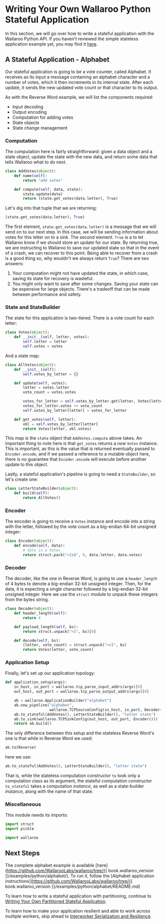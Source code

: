 # Writing Your Own Wallaroo Python Stateful Application

In this section, we will go over how to write a stateful application with the Wallaroo Python API. If you haven't reviewed the simple stateless application example yet, you may find it [here](writing-your-own-application.md).

## A Stateful Application - Alphabet

Our stateful application is going to be a vote counter, called Alphabet. It receives as its input a message containing an alphabet character and a number of votes, which it then increments in its internal state. After each update, it sends the new updated vote count or that character to its output.

As with the Reverse Word example, we will list the components required:

* Input decoding
* Output encoding
* Computation for adding votes
* State objects
* State change management

### Computation

The computation here is fairly straightforward: given a data object and a state object, update the state with the new data, and return some data that tells Wallaroo what to do next.

```python
class AddVotes(object):
    def name(self):
        return "add votes"

    def compute(self, data, state):
        state.update(data)
        return (state.get_votes(data.letter), True)
```

Let's dig into that tuple that we are returning:

```python
(state.get_votes(data.letter), True)
```

The first element, `state.get_votes(data.letter)` is a message that we will send on to our next step. In this case, we will be sending information about votes for this letter on to a sink. The second element. `True` is a to let Wallaroo know if we should store an update for our state. By returning true, we are instructing to Wallaroo to save our updated state so that in the event of a crash, we can recover to this point. Being able to recover from a crash is a good thing so, why wouldn't we always return `True`? There are two answers:

1. Your computation might not have updated the state, in which case, saving its state for recovery is wasteful.
2. You might only want to save after some changes. Saving your state can be expensive for large objects. There's a tradeoff that can be made between performance and safety.

### State and StateBuilder

The state for this application is two-tiered. There is a vote count for each letter:

```python
class Votes(object):
    def __init__(self, letter, votes):
        self.letter = letter
        self.votes = votes
```

And a state map:

```python
class AllVotes(object):
    def __init__(self):
        self.votes_by_letter = {}

    def update(self, votes):
        letter = votes.letter
        vote_count = votes.votes

        votes_for_letter = self.votes_by_letter.get(letter, Votes(letter, 0))
        votes_for_letter.votes += vote_count
        self.votes_by_letter[letter] = votes_for_letter

    def get_votes(self, letter):
        vbl = self.votes_by_letter[letter]
        return Votes(letter, vbl.votes)
```

This map is the `state` object that `AddVotes.compute` above takes.
An important thing to note here is that `get_votes` returns a _new_ `Votes` instance. This is important, as this is the value that is returned eventually passed to `Encoder.encode`, and if we passed a reference to a mutable object here, there is no guarantee that `Encoder.encode` will execute before another update to this object.

Lastly, a stateful application's pipeline is going to need a `StateBuilder`, so let's create one:

```python
class LetterStateBuilder(object):
    def build(self):
        return AllVotes()
```

### Encoder
The encoder is going to receive a `Votes` instance and encode into a string with the letter, followed by the vote count as a big-endian 64-bit unsigned integer:

```python
class Encoder(object):
    def encode(self, data):
        # data is a Votes
        return struct.pack(">IsQ", 9, data.letter, data.votes)
```

### Decoder

The decoder, like the one in Reverse Word, is going to use a `header_length` of 4 bytes to denote a big-endian 32-bit unsigned integer. Then, for the data, it is expecting a single character followed by a big-endian 32-bit unsigned integer. Here we use the `struct` module to unpack these integers from the bytes string.

```python
class Decoder(object):
    def header_length(self):
        return 4

    def payload_length(self, bs):
        return struct.unpack(">I", bs)[0]

    def decode(self, bs):
        (letter, vote_count) = struct.unpack(">sI", bs)
        return Votes(letter, vote_count)
```

### Application Setup

Finally, let's set up our application topology:

```python
def application_setup(args):
    in_host, in_port = wallaroo.tcp_parse_input_addrs(args)[0]
    out_host, out_port = wallaroo.tcp_parse_output_addrs(args)[0]

    ab = wallaroo.ApplicationBuilder("alphabet")
    ab.new_pipeline("alphabet",
                    wallaroo.TCPSourceConfig(in_host, in_port, Decoder()))
    ab.to_stateful(AddVotes(), LetterStateBuilder(), "letter state")
    ab.to_sink(wallaroo.TCPSinkConfig(out_host, out_port, Encoder()))
    return ab.build()
```

The only difference between this setup and the stateless Reverse Word's one is that while in Reverse Word we used:

```python
ab.to(Reverse)
```

here we use:

```python
ab.to_stateful(AddVotes(), LetterStateBuilder(), "letter state")
```

That is, while the stateless computation constructor `to` took only a computation class as its argument, the stateful computation constructor `to_stateful` takes a computation _instance_, as well as a state-builder _instance_, along with the name of that state.

### Miscellaneous

This module needs its imports:
```python
import struct
import pickle

import wallaroo
```

## Next Steps

The complete alphabet example is available [here](https://github.com/WallarooLabs/wallaroo/tree/{{ book.wallaroo_version }}/examples/python/alphabet/). To run it, follow the [Alphabet application instructions](https://github.com/WallarooLabs/wallaroo/tree/{{ book.wallaroo_version }}/examples/python/alphabet/README.md)

To learn how to write a stateful application with partitioning, continue to [Writing Your Own Partitioned Stateful Application](writing-your-own-partitioned-stateful-application.md).

To learn how to make your application resilient and able to work across multiple workers, skip ahead to [Interworker Serialization and Resilience](interworker-serialization-and-resilience.md).
